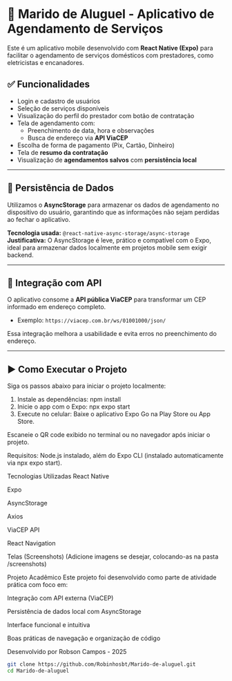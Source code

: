 # 📱 Marido de Aluguel - Aplicativo de Agendamento de Serviços

Este é um aplicativo mobile desenvolvido com **React Native (Expo)** para facilitar o agendamento de serviços domésticos com prestadores, como eletricistas e encanadores.

## ✅ Funcionalidades

- Login e cadastro de usuários
- Seleção de serviços disponíveis
- Visualização do perfil do prestador com botão de contratação
- Tela de agendamento com:
  - Preenchimento de data, hora e observações
  - Busca de endereço via **API ViaCEP**
- Escolha de forma de pagamento (Pix, Cartão, Dinheiro)
- Tela de **resumo da contratação**
- Visualização de **agendamentos salvos** com **persistência local**

---

## 💾 Persistência de Dados

Utilizamos o **AsyncStorage** para armazenar os dados de agendamento no dispositivo do usuário, garantindo que as informações não sejam perdidas ao fechar o aplicativo.

**Tecnologia usada:** `@react-native-async-storage/async-storage`  
**Justificativa:** O AsyncStorage é leve, prático e compatível com o Expo, ideal para armazenar dados localmente em projetos mobile sem exigir backend.

---

## 🔗 Integração com API

O aplicativo consome a **API pública ViaCEP** para transformar um CEP informado em endereço completo.

- Exemplo: `https://viacep.com.br/ws/01001000/json/`

Essa integração melhora a usabilidade e evita erros no preenchimento do endereço.

---

## ▶️ Como Executar o Projeto

Siga os passos abaixo para iniciar o projeto localmente:
1. Instale as dependências:
npm install
3. Inicie o app com o Expo:
npx expo start
4. Execute no celular:
Baixe o aplicativo Expo Go na Play Store ou App Store.

Escaneie o QR code exibido no terminal ou no navegador após iniciar o projeto.

Requisitos: Node.js instalado, além do Expo CLI (instalado automaticamente via npx expo start).

 Tecnologias Utilizadas
React Native

Expo

AsyncStorage

Axios

ViaCEP API

React Navigation

 Telas (Screenshots)
(Adicione imagens se desejar, colocando-as na pasta /screenshots)

 Projeto Acadêmico
Este projeto foi desenvolvido como parte de atividade prática com foco em:

Integração com API externa (ViaCEP)

Persistência de dados local com AsyncStorage

Interface funcional e intuitiva

Boas práticas de navegação e organização de código

Desenvolvido por Robson Campos - 2025

```bash
git clone https://github.com/Robinhosbt/Marido-de-aluguel.git
cd Marido-de-aluguel
